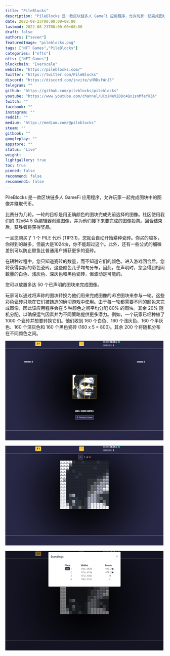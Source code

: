 ```yaml
---
title: "PileBlocks"
description: "PileBlocks 是一款区块链多人 GameFi 应用程序，允许玩家一起完成图块中的图像并赚取代币。"
date: 2022-08-23T00:00:00+08:00
lastmod: 2022-08-23T00:00:00+08:00
draft: false
authors: ["seven"]
featuredImage: "pileblocks.png"
tags: ["NFT Games","PileBlocks"]
categories: ["nfts"]
nfts: ["NFT Games"]
blockchain: "Everscale"
website: "https://pileblocks.com/"
twitter: "https://twitter.com/PileBlocks"
discord: "https://discord.com/invite/sHRDsfWrJ5"
telegram: ""
github: "https://github.com/pileblocks/pileblocks"
youtube: "https://www.youtube.com/channel/UCxJNeV2DDc4Qx1snMfeYXZA"
twitch: ""
facebook: ""
instagram: ""
reddit: ""
medium: "https://medium.com/@pileblocks"
steam: ""
gitbook: ""
googleplay: ""
appstore: ""
status: "Live"
weight: 
lightgallery: true
toc: true
pinned: false
recommend: false
recommend1: false
---
```

PileBlocks 是一款区块链多人 GameFi 应用程序，允许玩家一起完成图块中的图像并赚取代币。

比赛分为几轮。一轮的目标是用正确颜色的图块完成先前选择的图像。社区使用我们的 32x64 5 色编辑器创建图像，并为他们接下来要完成的图像投票。回合结束后，获胜者将获得奖品。

一旦您购买了 1 个 PILE 代币 (TIP3.1)，您就会自动开始耕种瓷砖。你买的越多，你得到的越多，但最大是1024块，你不能超过这个。此外，还有一些公式的细微差别可以防止鲸鱼比普通用户捕获更多的瓷砖。

在耕种过程中，您只知道瓷砖的数量，而不知道它们的颜色。进入游戏回合后，您将获得实际的彩色瓷砖。这些颜色几乎均匀分布，因此，在声明时，您会得到相同数量的白色、浅灰色、深灰色和黑色瓷砖，但波动是可能的。

您可以放置多达 50 个已声明的图块来完成图像。

玩家可以通过将声称的图块转换为他们用来完成图像的*彩色*图块来参与一轮。这些彩色瓷砖只能在它们被铸造的确切游戏中使用。由于每一轮都需要不同的颜色来完成图像，因此该应用程序会在 5 种颜色之间平均分配 80% 的图块。其余 20% 随机分配，以确保运气因素并为不同策略提供更多潜力。例如，一个玩家已经种植了 1000 个瓷砖并想要转换它们。他们收到 160 个白色、160 个浅灰色、160 个半灰色、160 个深灰色和 160 个黑色瓷砖 (160 x 5 = 800)。其余 200 个将随机分布在不同颜色之间。

![1](1661223362352.jpg)

![2](1661223374281.jpg)

![3](1661223383092.jpg)
